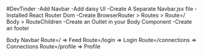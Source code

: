 #DevTinder
-Add Navbar
-Add daisy UI
-Create A Separate Navbar.jsx file
-Installed React Router Dom
-Create BrowserRouter > Routes > Route=/ Body > RouteChildren
-Create an Outlet in your Body Component
-Create an footer




Body
Navbar
Route=/ => Feed
Route=/login => Login
Route=/connections => Connections
Route=/profile => Profile
